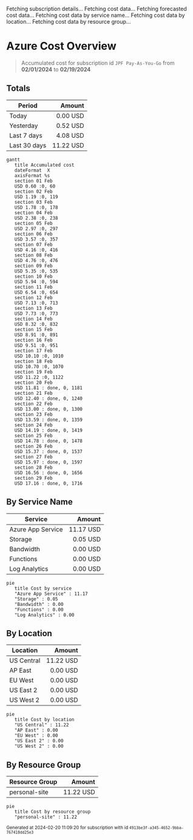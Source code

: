 Fetching subscription details...
Fetching cost data...
Fetching forecasted cost data...
Fetching cost data by service name...
Fetching cost data by location...
Fetching cost data by resource group...
# Azure Cost Overview

> Accumulated cost for subscription id `JPF Pay-As-You-Go` from **02/01/2024** to **02/19/2024**

## Totals

|Period|Amount|
|---|---:|
|Today|0.00 USD|
|Yesterday|0.52 USD|
|Last 7 days|4.08 USD|
|Last 30 days|11.22 USD|

```mermaid
gantt
   title Accumulated cost
   dateFormat  X
   axisFormat %s
   section 01 Feb
   USD 0.60 :0, 60
   section 02 Feb
   USD 1.19 :0, 119
   section 03 Feb
   USD 1.78 :0, 178
   section 04 Feb
   USD 2.38 :0, 238
   section 05 Feb
   USD 2.97 :0, 297
   section 06 Feb
   USD 3.57 :0, 357
   section 07 Feb
   USD 4.16 :0, 416
   section 08 Feb
   USD 4.76 :0, 476
   section 09 Feb
   USD 5.35 :0, 535
   section 10 Feb
   USD 5.94 :0, 594
   section 11 Feb
   USD 6.54 :0, 654
   section 12 Feb
   USD 7.13 :0, 713
   section 13 Feb
   USD 7.73 :0, 773
   section 14 Feb
   USD 8.32 :0, 832
   section 15 Feb
   USD 8.91 :0, 891
   section 16 Feb
   USD 9.51 :0, 951
   section 17 Feb
   USD 10.10 :0, 1010
   section 18 Feb
   USD 10.70 :0, 1070
   section 19 Feb
   USD 11.22 :0, 1122
   section 20 Feb
   USD 11.81 : done, 0, 1181
   section 21 Feb
   USD 12.40 : done, 0, 1240
   section 22 Feb
   USD 13.00 : done, 0, 1300
   section 23 Feb
   USD 13.59 : done, 0, 1359
   section 24 Feb
   USD 14.19 : done, 0, 1419
   section 25 Feb
   USD 14.78 : done, 0, 1478
   section 26 Feb
   USD 15.37 : done, 0, 1537
   section 27 Feb
   USD 15.97 : done, 0, 1597
   section 28 Feb
   USD 16.56 : done, 0, 1656
   section 29 Feb
   USD 17.16 : done, 0, 1716
```

## By Service Name

|Service|Amount|
|---|---:|
|Azure App Service|11.17 USD|
|Storage|0.05 USD|
|Bandwidth|0.00 USD|
|Functions|0.00 USD|
|Log Analytics|0.00 USD|

```mermaid
pie
   title Cost by service
   "Azure App Service" : 11.17
   "Storage" : 0.05
   "Bandwidth" : 0.00
   "Functions" : 0.00
   "Log Analytics" : 0.00
```

## By Location

|Location|Amount|
|---|---:|
|US Central|11.22 USD|
|AP East|0.00 USD|
|EU West|0.00 USD|
|US East 2|0.00 USD|
|US West 2|0.00 USD|

```mermaid
pie
   title Cost by location
   "US Central" : 11.22
   "AP East" : 0.00
   "EU West" : 0.00
   "US East 2" : 0.00
   "US West 2" : 0.00
```

## By Resource Group

|Resource Group|Amount|
|---|---:|
|personal-site|11.22 USD|

```mermaid
pie
   title Cost by resource group
   "personal-site" : 11.22
```

<sup>Generated at 2024-02-20 11:09:20 for subscription with id `4913be3f-a345-4652-9bba-767418dd25e3`</sup>
